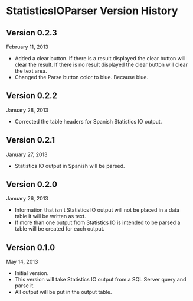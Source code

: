 # StatisticsIOParser Version History #

## Version 0.2.3 ##
February 11, 2013

- Added a clear button. If there is a result displayed the clear button will clear the result. If there is no result displayed the clear button will clear the text area.
- Changed the Parse button color to blue. Because blue. 

## Version 0.2.2 ##
January 28, 2013

- Corrected the table headers for Spanish Statistics IO output. 

## Version 0.2.1 ##
January 27, 2013

- Statistics IO output in Spanish will be parsed. 

## Version 0.2.0 ##
January 26, 2013

- Information that isn't Statistics IO output will not be placed in a data table it will be written as text. 
- If more than one output from Statistics IO is intended to be parsed a table will be created for each output.

## Version 0.1.0 ##
May 14, 2013

- Initial version. 
- This version will take Statistics IO output from a SQL Server query and parse it. 
- All output will be put in the output table.